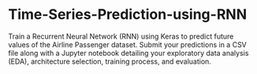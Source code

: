 # Time-Series-Prediction-using-RNN
 Train a Recurrent Neural Network (RNN) using Keras to predict future values of the Airline  Passenger dataset. Submit your predictions in a CSV file along with a Jupyter notebook detailing your  exploratory data analysis (EDA), architecture selection, training process, and evaluation.

